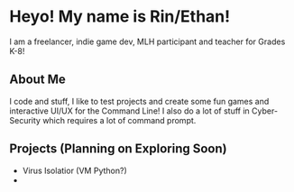 # Heyo! My name is Rin/Ethan!
I am a freelancer, indie game dev, MLH participant and teacher for Grades K-8!

## About Me
I code and stuff, I like to test projects and create some fun games and interactive UI/UX for the Command Line! I also do a lot of stuff in Cyber-Security which requires a lot of command prompt. 

## Projects (Planning on Exploring Soon)
- Virus Isolatior (VM Python?)
- 
